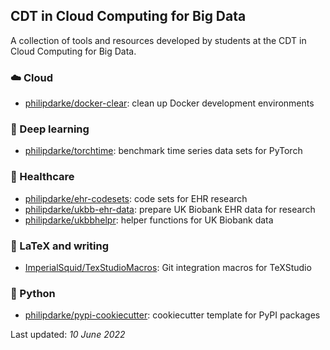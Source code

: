 ## CDT in Cloud Computing for Big Data

A collection of tools and resources developed by students at the CDT in Cloud Computing for Big Data.

### :cloud: Cloud

* [philipdarke/docker-clear](https://github.com/philipdarke/docker-clear): clean up Docker development environments

### :robot: Deep learning

* [philipdarke/torchtime](https://github.com/philipdarke/torchtime): benchmark time series data sets for PyTorch

### :syringe: Healthcare

* [philipdarke/ehr-codesets](https://github.com/philipdarke/ehr-codesets): code sets for EHR research
* [philipdarke/ukbb-ehr-data](https://github.com/philipdarke/ukbb-ehr-data): prepare UK Biobank EHR data for research
* [philipdarke/ukbbhelpr](https://github.com/philipdarke/ukbbhelpr): helper functions for UK Biobank data

### :book: LaTeX and writing

* [ImperialSquid/TexStudioMacros](https://github.com/ImperialSquid/TexStudioMacros): Git integration macros for TeXStudio

### :snake: Python

* [philipdarke/pypi-cookiecutter](https://github.com/philipdarke/pypi-cookiecutter): cookiecutter template for PyPI packages

Last updated: *10 June 2022*
